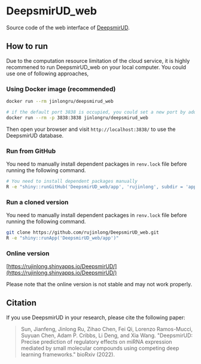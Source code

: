 
# DeepsmirUD_web

<!-- badges: start -->
<!-- badges: end -->

Source code of the web interface of [DeepsmirUD](https://github.com/2003100127/deepsmirud).

## How to run

Due to the computation resource limitation of the cloud service, it is
highly recommened to run DeepsmirUD_web on your local computer. You
could use one of following approaches,

### Using Docker image (recommended)

``` sh
docker run --rm jinlongru/deepsmirud_web

# if the default port 3838 is occupied, you could set a new port by adding `-p` option
docker run --rm -p 3838:3838 jinlongru/deepsmirud_web
```

Then open your browser and visit `http://localhost:3838/` to use the DeepsmirUD database.

### Run from GitHub

You need to manually install dependent packages in `renv.lock` file before running the following command.

``` sh
# You need to install dependent packages manually
R -e "shiny::runGitHub('DeepsmirUD_web/app', 'rujinlong', subdir = 'app')"
```

### Run a cloned version

You need to manually install dependent packages in `renv.lock` file before running the following command.

``` sh
git clone https://github.com/rujinlong/DeepsmirUD_web.git
R -e "shiny::runApp('DeepsmirUD_web/app')"
```

### Online version

[https://rujinlong.shinyapps.io/DeepsmirUD/](https://rujinlong.shinyapps.io/DeepsmirUD/)

Please note that the online version is not stable and may not work properly.

## Citation

If you use DeepsmirUD in your research, please cite the following paper:

> Sun, Jianfeng, Jinlong Ru, Zihao Chen, Fei Qi, Lorenzo Ramos-Mucci, Suyuan Chen, Adam P. Cribbs, Li Deng, and Xia Wang. "DeepsmirUD: Precise prediction of regulatory effects on miRNA expression mediated by small molecular compounds using competing deep learning frameworks." bioRxiv (2022).

